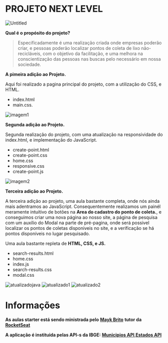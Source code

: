 # PROJETO NEXT LEVEL

![Untitled](https://user-images.githubusercontent.com/65434919/83586231-49920980-a522-11ea-9b8a-703b72e4145d.png)


**Qual é o propósito do projeto?**

>Especificadamente é uma realização criada onde empresas poderão criar, e pessoas poderão localizar 
pontos de coleta de lixo não-recicláveis, com o objetivo da facilitação, e uma melhora na conscientização das pessoas nas buscas
pelo necessário em nossa sociedade.



**A pimeira adição ao Projeto.**

Aqui foi realizado a pagina principal do projeto,
com a utilização do CSS, e HTML.
- index.html
- main.css.

![imagem1](https://user-images.githubusercontent.com/65434919/83590339-ec9b5100-a52b-11ea-979c-2227914c7795.png)


**Segunda adição ao Projeto.**

Segunda realização do projeto, com uma atualização na
responsividade do index.html, e implementação do JavaScript.
- create-point.html
- create-point.css
- home.css
- responsive.css
- create-point.js

![imagem2](https://user-images.githubusercontent.com/65434919/83590455-28361b00-a52c-11ea-8ddb-32f995ba6ef9.png)

**Terceira adição ao Projeto.**

A terceira adição ao projeto, uma aula bastante completa, onde nós ainda mais adentramos ao JavaScript. Consequentemente realizamos
um painél meramente intuitivo de botões na **Area do cadastro do ponto de coleta.**, e conseguimos criar uma nova página ao nosso site, a página de pesquisa com um auxílio do Modal na parte de pré-pagina, onde será possivel localizar os pontos de coletas disponiveis no site, e a verificação se há pontos disponíveis no lugar pesquisado.

Uma aula bastante repleta de **HTML, CSS, e JS.**

- search-results.html
- home.css
- index.js
- search-results.css
- modal.css

![atualizadojava](https://user-images.githubusercontent.com/65434919/83701805-372ad500-a5e1-11ea-8a64-bb8492659d14.png)
![atualizado1](https://user-images.githubusercontent.com/65434919/83701809-3a25c580-a5e1-11ea-94fc-9c88fd3f487a.png)
![atualizado2](https://user-images.githubusercontent.com/65434919/83701811-3c881f80-a5e1-11ea-929b-4248a51d3d40.png)



# Informações

**As aulas starter está sendo ministrada pelo** [**Mayk Brito**](https://br.linkedin.com/in/maykbrito) **tutor da [RocketSeat](https://rocketseat.com.br/)**


**A aplicação é instituida pelas API-s da IBGE:** [**Municipios API**](https://servicodados.ibge.gov.br/api/docs/localidades?versao=1#api-Municipios-estadosUFMunicipiosGet),[**Estados API**](https://servicodados.ibge.gov.br/api/v1/localidades/estados/)

